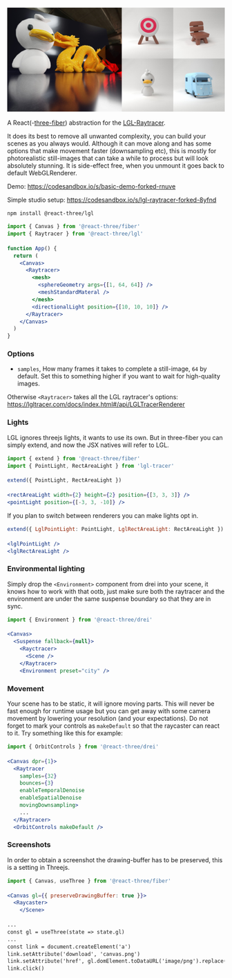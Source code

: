 ![](/examples.jpg)

A React(-[three-fiber](https://github.com/pmndrs/react-three-fiber)) abstraction for the [LGL-Raytracer](http://lgltracer.com/).

It does its best to remove all unwanted complexity, you can build your scenes as you always would. Although it can move along and has some options that make movement faster (downsampling etc), this is mostly for photorealistic still-images that can take a while to process but will look absolutely stunning. It is side-effect free, when you unmount it goes back to default WebGLRenderer.

Demo: https://codesandbox.io/s/basic-demo-forked-rnuve

Simple studio setup: https://codesandbox.io/s/lgl-raytracer-forked-8yfnd

```shell
npm install @react-three/lgl
```

```jsx
import { Canvas } from '@react-three/fiber'
import { Raytracer } from '@react-three/lgl'

function App() {
  return (
    <Canvas>
      <Raytracer>
        <mesh>
          <sphereGeometry args={[1, 64, 64]} />
          <meshStandardMateral />
        </mesh>
        <directionalLight position={[10, 10, 10]} />
      </Raytracer>
    </Canvas>
  )
}
```

### Options

- `samples`, How many frames it takes to complete a still-image, `64` by default. Set this to something higher if you want to wait for high-quality images. 

Otherwise `<Raytracer>` takes all the LGL raytracer's options: https://lgltracer.com/docs/index.html#/api/LGLTracerRenderer

### Lights

LGL ignores threejs lights, it wants to use its own. But in three-fiber you can simply extend, and now the JSX natives will refer to LGL.

```jsx
import { extend } from '@react-three/fiber'
import { PointLight, RectAreaLight } from 'lgl-tracer'

extend({ PointLight, RectAreaLight })

<rectAreaLight width={2} height={2} position={[3, 3, 3]} />
<pointLight position={[-3, 3, -10]} />
```

If you plan to switch between renderers you can make lights opt in.

```jsx
extend({ LglPointLight: PointLight, LglRectAreaLight: RectAreaLight })

<lglPointLight />
<lglRectAreaLight />
```

### Environmental lighting

Simply drop the `<Environment>` component from drei into your scene, it knows how to work with that ootb, just make sure both the raytracer and the environment are under the same suspense boundary so that they are in sync.

```jsx
import { Environment } from '@react-three/drei'

<Canvas>
  <Suspense fallback={null}>
    <Rayctracer>
      <Scene />
    </Raytracer>
    <Environment preset="city" />
```

### Movement

Your scene has to be static, it will ignore moving parts. This will never be fast enough for runtime usage but you can get away with some camera movement by lowering your resolution (and your expectations). Do not forget to mark your controls as `makeDefault` so that the raycaster can react to it. Try something like this for example:

```jsx
import { OrbitControls } from '@react-three/drei'

<Canvas dpr={1}>
  <Raytracer
    samples={32}
    bounces={3}
    enableTemporalDenoise
    enableSpatialDenoise
    movingDownsampling>
    ...
  </Raytracer>
  <OrbitControls makeDefault />
```

### Screenshots

In order to obtain a screenshot the drawing-buffer has to be preserved, this is a setting in Threejs.

```jsx
import { Canvas, useThree } from '@react-three/fiber'

<Canvas gl={{ preserveDrawingBuffer: true }}>
  <Raycaster>
    </Scene>
    
...
const gl = useThree(state => state.gl)
...
const link = document.createElement('a')
link.setAttribute('download', 'canvas.png')
link.setAttribute('href', gl.domElement.toDataURL('image/png').replace('image/png', 'image/octet-stream'))
link.click()
```
